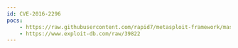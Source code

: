 ```yaml
---
id: CVE-2016-2296
pocs:
    - https://raw.githubusercontent.com/rapid7/metasploit-framework/master/modules/auxiliary/scanner/http/meteocontrol_weblog_extractadmin.rb
    - https://www.exploit-db.com/raw/39822
---
```

